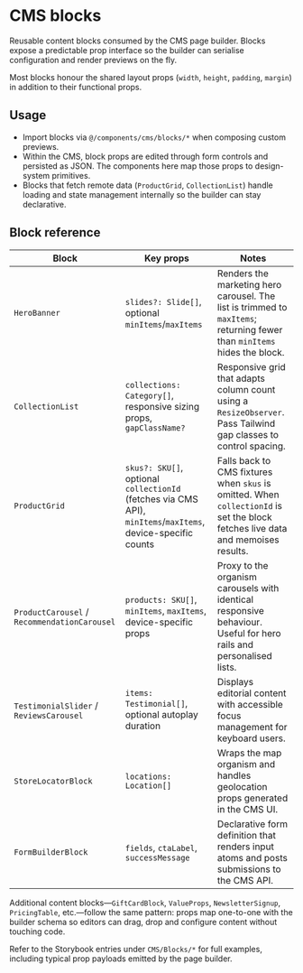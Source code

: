 # CMS blocks

Reusable content blocks consumed by the CMS page builder. Blocks expose a
predictable prop interface so the builder can serialise configuration and render
previews on the fly.

Most blocks honour the shared layout props (`width`, `height`, `padding`,
`margin`) in addition to their functional props.

## Usage

- Import blocks via `@/components/cms/blocks/*` when composing custom previews.
- Within the CMS, block props are edited through form controls and persisted as
  JSON. The components here map those props to design-system primitives.
- Blocks that fetch remote data (`ProductGrid`, `CollectionList`) handle loading
  and state management internally so the builder can stay declarative.

## Block reference

| Block | Key props | Notes |
| --- | --- | --- |
| `HeroBanner` | `slides?: Slide[]`, optional `minItems`/`maxItems` | Renders the marketing hero carousel. The list is trimmed to `maxItems`; returning fewer than `minItems` hides the block. |
| `CollectionList` | `collections: Category[]`, responsive sizing props, `gapClassName?` | Responsive grid that adapts column count using a `ResizeObserver`. Pass Tailwind gap classes to control spacing. |
| `ProductGrid` | `skus?: SKU[]`, optional `collectionId` (fetches via CMS API), `minItems`/`maxItems`, device-specific counts | Falls back to CMS fixtures when `skus` is omitted. When `collectionId` is set the block fetches live data and memoises results. |
| `ProductCarousel` / `RecommendationCarousel` | `products: SKU[]`, `minItems`, `maxItems`, device-specific props | Proxy to the organism carousels with identical responsive behaviour. Useful for hero rails and personalised lists. |
| `TestimonialSlider` / `ReviewsCarousel` | `items: Testimonial[]`, optional autoplay duration | Displays editorial content with accessible focus management for keyboard users. |
| `StoreLocatorBlock` | `locations: Location[]` | Wraps the map organism and handles geolocation props generated in the CMS UI. |
| `FormBuilderBlock` | `fields`, `ctaLabel`, `successMessage` | Declarative form definition that renders input atoms and posts submissions to the CMS API. |

Additional content blocks—`GiftCardBlock`, `ValueProps`, `NewsletterSignup`,
`PricingTable`, etc.—follow the same pattern: props map one-to-one with the
builder schema so editors can drag, drop and configure content without touching
code.

Refer to the Storybook entries under `CMS/Blocks/*` for full examples, including
typical prop payloads emitted by the page builder.
